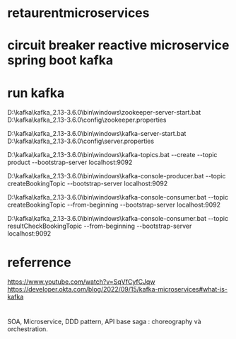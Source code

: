 # retaurentmicroservices
# circuit breaker reactive microservice spring boot kafka
# run kafka
D:\kafka\kafka_2.13-3.6.0\bin\windows\zookeeper-server-start.bat D:\kafka\kafka_2.13-3.6.0\config\zookeeper.properties

D:\kafka\kafka_2.13-3.6.0\bin\windows\kafka-server-start.bat D:\kafka\kafka_2.13-3.6.0\config\server.properties

D:\kafka\kafka_2.13-3.6.0\bin\windows\kafka-topics.bat --create --topic product --bootstrap-server localhost:9092

D:\kafka\kafka_2.13-3.6.0\bin\windows\kafka-console-producer.bat --topic createBookingTopic --bootstrap-server localhost:9092

D:\kafka\kafka_2.13-3.6.0\bin\windows\kafka-console-consumer.bat --topic createBookingTopic --from-beginning --bootstrap-server localhost:9092

D:\kafka\kafka_2.13-3.6.0\bin\windows\kafka-console-consumer.bat --topic resultCheckBookingTopic --from-beginning --bootstrap-server localhost:9092


# referrence
https://www.youtube.com/watch?v=SqVfCyfCJqw
https://developer.okta.com/blog/2022/09/15/kafka-microservices#what-is-kafka




# 
 SOA, Microservice, DDD pattern, API base
 saga : choreography và orchestration.